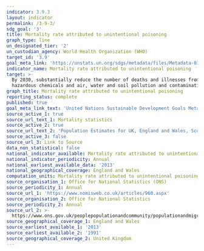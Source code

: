 ```yaml
---
indicator: 3.9.3
layout: indicator
permalink: /3-9-3/
sdg_goal: '3'
title: Mortality rate attributed to unintentional poisoning
graph_type: line
un_designated_tier: '2'
un_custodian_agency: World Health Organization (WHO)
target_id: '3.9'
goal_meta_link: 'https://unstats.un.org/sdgs/metadata/files/Metadata-03-09-03.pdf'
indicator_name: Mortality rate attributed to unintentional poisoning
target: >-
  By 2030, substantially reduce the number of deaths and illnesses from
  hazardous chemicals and air, water and soil pollution and contamination
graph_title: Mortality rate attributed to unintentional poisoning
reporting_status: complete
published: true
goal_meta_link_text: 'United Nations Sustainable Development Goals Metadata: 3.9.3'
source_active_1: true
source_url_text_1: Mortality statistics
source_active_2: true
source_url_text_2: 'Population Estimates for UK, England and Wales, Scotland and Northern Ireland'
source_active_3: false
source_url_3: Link to Source
data_non_statistical: false
national_indicator_available: Mortality rate attributed to unintentional poisoning
national_indicator_periodicity: Annual
national_earliest_available_data: '2013'
national_geographical_coverage: England and Wales
computation_units: Mortality rate attributed to unintentional poisoning
source_organisation_1: Office for National Statistics (ONS)
source_periodicity_1: Annual
source_url_1: 'https://www.nomisweb.co.uk/articles/960.aspx'
source_organisation_2: Office for National Statistics
source_periodicity_2: Annual
source_url_2: >-
  https://www.ons.gov.uk/peoplepopulationandcommunity/populationandmigration/populationestimates/datasets/populationestimatesforukenglandandwalesscotlandandnorthernireland
source_geographical_coverage_1: England and Wales
source_earliest_available_1: '2013'
source_earliest_available_2: '1991'
source_geographical_coverage_2: United Kingdom
---
```


